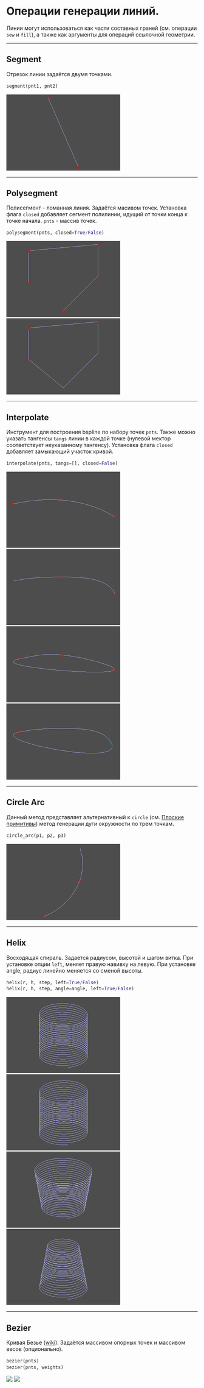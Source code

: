 # Операции генерации линий.
Линии могут использоваться как части составных граней (см. операции `sew` и `fill`), а также как аргументы для операций ссылочной геометрии. 

---
## Segment
Отрезок линии задаётся двумя точками.
```python
segment(pnt1, pnt2)
```
![](../images/generic/segment0.png)

---
## Polysegment
Полисегмент - ломанная линия. Задаётся масивом точек. Установка флага `closed` добавляет сегмент полилинии, идущий от точки конца к точке начала. `pnts` - массив точек.
```python
polysegment(pnts, closed=True/False)
```
![](../images/generic/polysegment0.png)
![](../images/generic/polysegment1.png)  

---
## Interpolate
Инструмент для построения bspline по набору точек `pnts`. Также можно указать тангенсы `tangs` линии в каждой точке (нулевой мектор соответствует неуказанному тангенсу). Установка флага `closed` добавляет замыкающий участок кривой.
```python
interpolate(pnts, tangs=[], closed=False)
```
![](../images/generic/interpolate0.png)
![](../images/generic/interpolate1.png)  
![](../images/generic/interpolate2.png)
![](../images/generic/interpolate3.png)  


---
## Circle Arc
Данный метод представляет альтернативный к `circle` (см. [Плоские примитивы](prim2d.html)) метод генерации дуги окружности по трем точкам.
```python
circle_arc(p1, p2, p3) 
```
![](../images/generic/circle_arc0.png)

---
## Helix
Восходящая спираль. Задается радиусом, высотой и шагом витка. При установке опции `left`, меняет правую навивку на левую. При установке angle, радиус линейно меняется со сменой высоты.

```python
helix(r, h, step, left=True/False)
helix(r, h, step, angle=angle, left=True/False)
```
![](../images/generic/helix0.png)
![](../images/generic/helix1.png)  
![](../images/generic/helix2.png)
![](../images/generic/helix3.png)  

---
## Bezier
Кривая Безье ([wiki](https://en.wikipedia.org/wiki/B%C3%A9zier_curve)).
Задаётся массивом опорных точек и массивом весов (опционально).

```python
bezier(pnts)
bezier(pnts, weights)
```
![](../images/generic/bezier0.png)
![](../images/generic/bezier1.png)  
